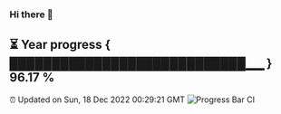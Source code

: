 ### Hi there 👋
⏳ Year progress { ████████████████████████████▁▁ } 96.17 %
---
⏰ Updated on Sun, 18 Dec 2022 00:29:21 GMT
![Progress Bar CI](https://github.com/Moyi321/Moyi321/workflows/Progress%20Bar%20CI/badge.svg)
